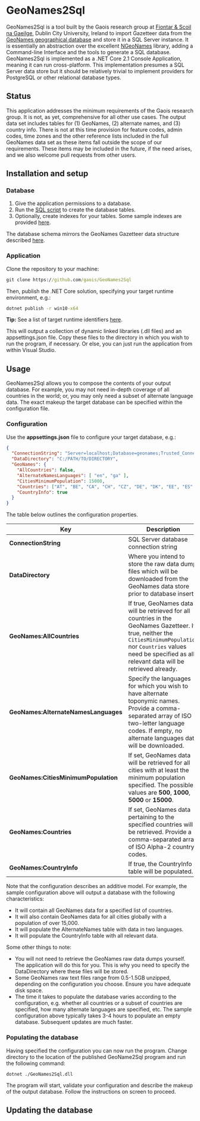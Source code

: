 # GeoNames2Sql

GeoNames2Sql is a tool built by the Gaois research group at [Fiontar & Scoil na Gaeilge](https://www.gaois.ie), Dublin City University, Ireland to import Gazetteer data from the [GeoNames geographical database](http://www.geonames.org/) and store it in a SQL Server instance. It is essentially an abstraction over the excellent [NGeoNames](https://github.com/RobThree/NGeoNames) library, adding a Command-line Interface and the tools to generate a SQL database. GeoNames2Sql is implemented as a .NET Core 2.1 Console Application, meaning it can run cross-platform. This implementation presumes a SQL Server data store but it should be relatively trivial to implement providers for PostgreSQL or other relational database types.

## Status

This application addresses the minimum requirements of the Gaois research group. It is not, as yet, comprehensive for all other use cases. The output data set includes tables for (1) GeoNames, (2) alternate names, and (3) country info. There is not at this time provision for feature codes, admin codes, time zones and the other reference lists included in the full GeoNames data set as these items fall outside the scope of our requirements. These items may be included in the future, if the need arises, and we also welcome pull requests from other users.

## Installation and setup

### Database

1. Give the application permissions to a database.
2. Run the [SQL script](https://github.com/gaois/GeoNames2Sql/blob/master/scripts/CreateTables.sql) to create the database tables.
3. Optionally, create indexes for your tables. Some sample indexes are provided [here](https://github.com/gaois/GeoNames2Sql/blob/master/scripts/CreateIndexes.sql).

The database schema mirrors the GeoNames Gazetteer data structure described [here](http://download.geonames.org/export/dump/).

### Application

Clone the repository to your machine:

```cmd
git clone https://github.com/gaois/GeoNames2Sql
```

Then, publish the .NET Core solution, specifying your target runtime environment, e.g.:

```cmd
dotnet publish -r win10-x64
```

**Tip:** See a list of target runtime identifiers [here](https://docs.microsoft.com/en-us/dotnet/core/rid-catalog?irgwc=1&OCID=AID681541_aff_7593_1243925&tduid=(ir_6d4f9ce9N213458eb7517c20a2b9db916)(7593)(1243925)(je6NUbpObpQ-wDYfcuMFmHDb6Ja3HC_Ryw)()&irclickid=6d4f9ce9N213458eb7517c20a2b9db916#using-rids?ranMID=24542&ranEAID=je6NUbpObpQ&ranSiteID=je6NUbpObpQ-wDYfcuMFmHDb6Ja3HC_Ryw&epi=je6NUbpObpQ-wDYfcuMFmHDb6Ja3HC_Ryw).

This will output a collection of dynamic linked libraries (.dll files) and an appsettings.json file. Copy these files to the directory in which you wish to run the program, if necessary. Or else, you can just run the application from within Visual Studio.

## Usage

GeoNames2Sql allows you to compose the contents of your output database. For example, you may not need in-depth coverage of all countries in the world; or, you may only need a subset of alternate language data. The exact makeup the target database can be specified within the configuration file.

### Configuration

Use the **appsettings.json** file to configure your target database, e.g.:

```json
{
  "ConnectionString": "Server=localhost;Database=geonames;Trusted_Connection=True;",
  "DataDirectory": "C:/PATH/TO/DIRECTORY",
  "GeoNames": {
    "AllCountries": false,
    "AlternateNamesLanguages": [ "en", "ga" ],
    "CitiesMinimumPopulation": 15000,
    "Countries": ["AT", "BE", "CA", "CH", "CZ", "DE", "DK", "EE", "ES", "FI", "FR", "GB", "GR", "IE", "IM", "IT", "LU", "MT", "NL", "NO", "PL", "PT", "US", "SE", "no-country" ],
    "CountryInfo": true
  }
}
```

The table below outlines the configuration properties.

| Key | Description |
| --- | ----------- |
| **ConnectionString** | SQL Server database connection string | Note that a connection string for a Sqlite DB must include the `Data Source=` prefix |
| **DataDirectory** | Where you intend to store the raw data dump files which will be downloaded from the GeoNames data store prior to database insert. |
| **GeoNames:AllCountries** | If true, GeoNames data will be retrieved for all countries in the GeoNames Gazetteer. If true, neither the `CitiesMinimumPopulation` nor `Countries` values need be specified as all relevant data will be retrieved already. |
| **GeoNames:AlternateNamesLanguages** | Specify the languages for which you wish to have alternate toponymic names. Provide a comma-separated array of ISO two-letter language codes. If empty, no alternate languages data will be downloaded. |
| **GeoNames:CitiesMinimumPopulation** | If set, GeoNames data will be retrieved for all cities with at least the minimum population specified. The possible values are **500**, **1000**, **5000** or **15000**. |
| **GeoNames:Countries** | If set, GeoNames data pertaining to the specified countries will be retrieved. Provide a comma-separated array of ISO Alpha-2 country codes. |
| **GeoNames:CountryInfo** | If true, the CountryInfo table will be populated. |

Note that the configuration describes an additive model. For example, the sample configuration above will output a database with the following characteristics:

- It will contain all GeoNames data for a specified list of countries.
- It will also contain GeoNames data for all cities globally with a population of over 15,000.
- It will populate the AlternateNames table with data in two languages.
- It will populate the CountryInfo table with all relevant data.

Some other things to note:

- You will not need to retrieve the GeoNames raw data dumps yourself. The application will do this for you. This is why you need to specify the DataDirectory where these files will be stored.
- Some GeoNames raw text files range from 0.5-1.5GB unzipped, depending on the configuration you choose. Ensure you have adequate disk space.
- The time it takes to populate the database varies according to the configuration, e.g. whether all countries or a subset of countries are specified, how many alternate languages are specified, etc. The sample configuration above typically takes 3-4 hours to populate an empty database. Subsequent updates are much faster.

### Populating the database

Having specified the configuration you can now run the program. Change directory to the location of the published GeoName2Sql program and run the following command:

```
dotnet ./GeoNames2Sql.dll
```

The program will start, validate your configuration and describe the makeup of the output database. Follow the instructions on screen to proceed.

## Updating the database

